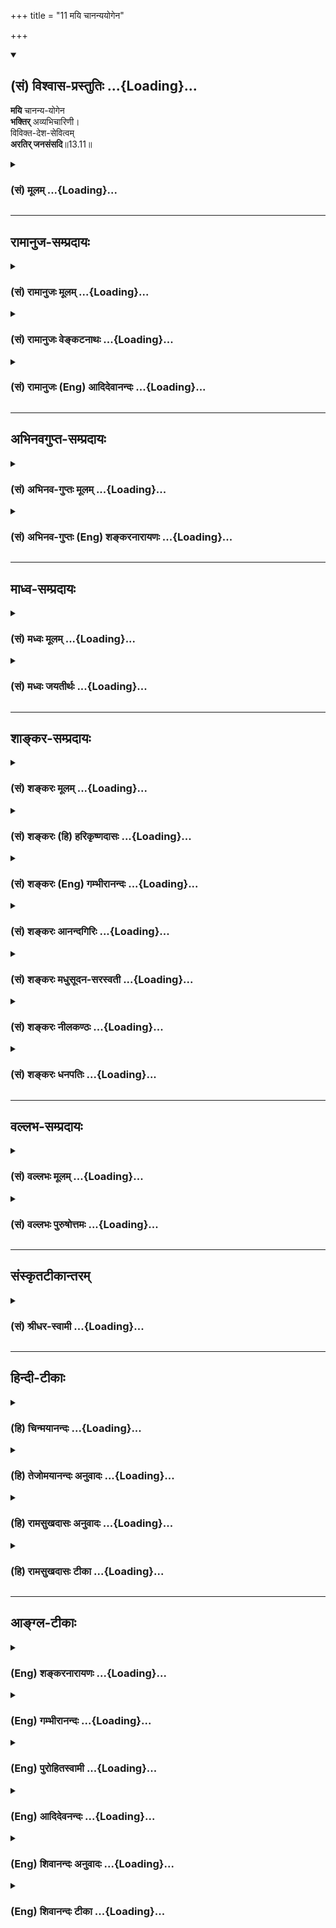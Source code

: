+++
title = "11 मयि चानन्ययोगेन"

+++
<div class="js_include" newlevelforh1="2" title="(सं) विश्वास-प्रस्तुतिः" unfilled url="/mahAbhAratam/shlokashaH/06-bhIShma-parva/03-bhagavad-gItA-parva/saMskRtam/vishvAsa-prastutiH/13_xetra-xetrajna-yogaH/11_mayi_chAnanyayoge.md">
<details open><summary><h2>(सं) विश्वास-प्रस्तुतिः ...{Loading}...</h2></summary>

**मयि** चानन्य-योगेन  
**भक्तिर्** अव्यभिचारिणी।  
विविक्त-देश-सेवित्वम्  
**अरतिर् जनसंसदि**॥13.11॥
</details>
</div>
<div class="js_include collapsed" newlevelforh1="3" title="(सं) मूलम्" unfilled url="/mahAbhAratam/shlokashaH/06-bhIShma-parva/03-bhagavad-gItA-parva/saMskRtam/mUlam/13_xetra-xetrajna-yogaH/11_mayi_chAnanyayoge.md">
<details><summary><h3>(सं) मूलम् ...{Loading}...</h3></summary>

मयि चानन्ययोगेन भक्तिरव्यभिचारिणी।  
विविक्तदेशसेवित्वमरतिर्जनसंसदि।।13.11।।
</details>
</div>


_________________
## रामानुज-सम्प्रदायः
<div class="js_include collapsed" newlevelforh1="3" title="(सं) रामानुजः मूलम्" unfilled url="/mahAbhAratam/shlokashaH/06-bhIShma-parva/03-bhagavad-gItA-parva/saMskRtam/rAmAnujaH/mUlam/13_xetra-xetrajna-yogaH/11_mayi_chAnanyayoge.md">
<details><summary><h3>(सं) रामानुजः मूलम् ...{Loading}...</h3></summary>

।।13.10।।**मयि** सर्वेश्वरे **च** ऐकान्तिक**योगेन** स्थिरा **भक्तिः**
जनवर्जितदेशवासित्वं जनसंसदि च अप्रीतिः।

</details>
</div>
<div class="js_include collapsed" newlevelforh1="3" title="(सं) रामानुजः वेङ्कटनाथः" unfilled url="/mahAbhAratam/shlokashaH/06-bhIShma-parva/03-bhagavad-gItA-parva/saMskRtam/rAmAnujaH/venkaTanAthaH/13_xetra-xetrajna-yogaH/11_mayi_chAnanyayoge.md">
<details><summary><h3>(सं) रामानुजः वेङ्कटनाथः ...{Loading}...</h3></summary>

  
  
।।13.11।। मयि
इत्यनेनान्यभक्त्युन्मूलनेनाव्यभिचारित्वोपयुक्ताकारविवक्षामाह -- मयि
सर्वेश्वर इति। अनन्ययोगेन इति देवतान्तरादिपरित्यागः सङ्गृहीतः। तत एव
चाव्यभिचारित्वं तन्मूलं स्थैर्यम्; अन्यथा
पुनरुक्तेरित्यभिप्रायेणाहऐकान्त्ययोगेन स्थिरेति। अनन्ययोगेनापृथक्समाधिना
इति शङ्करोक्तमेतेन प्रत्युक्तम्। न व्यभिचरितुं शीलमस्या
इत्यव्यभिचारिणीति। समाधिविरोधपरिहाराद्यर्थंविविक्तेत्यादिअहेरिव
गणाद्भीतः इत्यादिवत्। उक्तं च मोक्षधर्मेनैतादृशं ब्राह्मणस्यास्ति वित्तं
यथैकता समता सत्यता च। सत्यं धृति(शीले स्थिति)र्दण्डनिधानमार्जवं
ततस्ततश्चोपरमः क्रियाभ्यः \[म.भा.12।277।37\] इति। जनोऽत्र
सत्त्वोत्तरेतरः।  
  

</details>
</div>
<div class="js_include collapsed" newlevelforh1="3" title="(सं) रामानुजः (Eng) आदिदेवानन्दः" unfilled url="/mahAbhAratam/shlokashaH/06-bhIShma-parva/03-bhagavad-gItA-parva/saMskRtam/rAmAnujaH/english/AdidevAnandaH/13_xetra-xetrajna-yogaH/11_mayi_chAnanyayoge.md">
<details><summary><h3>(सं) रामानुजः (Eng) आदिदेवानन्दः ...{Loading}...</h3></summary>

13.11 'Constant devotion' means devotion with a single end, namely,
Myself the Lord of all; 'remaining in places free from people' means having no love for crowds of people.

</details>
</div>


_________________
## अभिनवगुप्त-सम्प्रदायः
<div class="js_include collapsed" newlevelforh1="3" title="(सं) अभिनव-गुप्तः मूलम्" unfilled url="/mahAbhAratam/shlokashaH/06-bhIShma-parva/03-bhagavad-gItA-parva/saMskRtam/abhinava-guptaH/mUlam/13_xetra-xetrajna-yogaH/11_mayi_chAnanyayoge.md">
<details><summary><h3>(सं) अभिनव-गुप्तः मूलम् ...{Loading}...</h3></summary>
<div class="js_include" includetitle="false" newlevelforh1="5" unfilled="" url="/purANam/mahAbhAratam/06-bhIShma-parva/03-bhagavad-gItA-parva/saMskRtam/abhinava-guptaH/mUlam/13_xetra-xetrajna-yogaH/08_amAnitvamadambhit.md"></div>
</details>
</div>
<div class="js_include collapsed" newlevelforh1="3" title="(सं) अभिनव-गुप्तः (Eng) शङ्करनारायणः" unfilled url="/mahAbhAratam/shlokashaH/06-bhIShma-parva/03-bhagavad-gItA-parva/saMskRtam/abhinava-guptaH/english/shankaranArAyaNaH/13_xetra-xetrajna-yogaH/11_mayi_chAnanyayoge.md">
<details><summary><h3>(सं) अभिनव-गुप्तः (Eng) शङ्करनारायणः ...{Loading}...</h3></summary>
<div class="js_include" includetitle="false" newlevelforh1="5" unfilled="" url="/purANam/mahAbhAratam/06-bhIShma-parva/03-bhagavad-gItA-parva/saMskRtam/abhinava-guptaH/english/shankaranArAyaNaH/13_xetra-xetrajna-yogaH/12_adhyAtmajnAnanity.md"></div>
</details>
</div>


_________________
## माध्व-सम्प्रदायः
<div class="js_include collapsed" newlevelforh1="3" title="(सं) मध्वः मूलम्" unfilled url="/mahAbhAratam/shlokashaH/06-bhIShma-parva/03-bhagavad-gItA-parva/saMskRtam/madhvaH/mUlam/13_xetra-xetrajna-yogaH/11_mayi_chAnanyayoge.md">
<details><summary><h3>(सं) मध्वः मूलम् ...{Loading}...</h3></summary>

।।13.11।। मयीति।

</details>
</div>
<div class="js_include collapsed" newlevelforh1="3" title="(सं) मध्वः जयतीर्थः" unfilled url="/mahAbhAratam/shlokashaH/06-bhIShma-parva/03-bhagavad-gItA-parva/saMskRtam/madhvaH/jayatIrthaH/13_xetra-xetrajna-yogaH/11_mayi_chAnanyayoge.md">
<details><summary><h3>(सं) मध्वः जयतीर्थः ...{Loading}...</h3></summary>

।।13.11।।**मयी**ति।

</details>
</div>


_________________
## शाङ्कर-सम्प्रदायः
<div class="js_include collapsed" newlevelforh1="3" title="(सं) शङ्करः मूलम्" unfilled url="/mahAbhAratam/shlokashaH/06-bhIShma-parva/03-bhagavad-gItA-parva/saMskRtam/shankaraH/mUlam/13_xetra-xetrajna-yogaH/11_mayi_chAnanyayoge.md">
<details><summary><h3>(सं) शङ्करः मूलम् ...{Loading}...</h3></summary>

।।13.11।। --,**मयि च** इश्वरे **अनन्ययोगेन** अपृथक्समाधिना न अन्यो भगवतो
वासुदेवात् परः अस्ति; अतः स एव नः गतिः इत्येवं निश्चिता अव्यभिचारिणी
बुद्धिः अनन्ययोगः; तेन भजनं **भक्तिः** न व्यभिचरणशीला **अव्यभिचारिणी।**
सा च ज्ञानम्। **विविक्तदेशसेवित्वम्;** विविक्तः स्वभावतः संस्कारेण वा
अशुच्यादिभिः सर्पव्याघ्रादिभिश्च रहितः
अरण्यनदीपुलिनदेवगृहादिभिर्विविक्तो देशः; तं सेवितुं शीलमस्य इति
विविक्तदेशसेवी; तद्भावः विवक्तदेशसेवित्वम्। विविक्तेषु हि देशेषु चित्तं
प्रसीदति यतः ततः आत्मादिभावना विविक्ते उपजायते। अतः विविक्तदेशसेवित्वं
ज्ञानमुच्यते। **अरतिः** अरमणं **जनसंसदि;** जनानां प्राकृतानां
संस्कारशून्यानाम् अविनीतानां संसत् समवायः जनसंसत् न संस्कारवतां
विनीतानां संसत् तस्याः ज्ञानोपकारकत्वात्। अतः प्राकृतजनसंसदि अरतिः
ज्ञानार्थत्वात् ज्ञानम्।। किञ्च --,

</details>
</div>
<div class="js_include collapsed" newlevelforh1="3" title="(सं) शङ्करः (हि) हरिकृष्णदासः" unfilled url="/mahAbhAratam/shlokashaH/06-bhIShma-parva/03-bhagavad-gItA-parva/saMskRtam/shankaraH/hindI/harikRShNadAsaH/13_xetra-xetrajna-yogaH/11_mayi_chAnanyayoge.md">
<details><summary><h3>(सं) शङ्करः (हि) हरिकृष्णदासः ...{Loading}...</h3></summary>

।।13.11।। तथा --, मुझ ईश्वरमें अनन्य योगसे -- एकत्वरूप समाधियोगसे
अव्यभिचारिणी भक्ति। भगवान् वासुदेवसे पर अन्य कोई भी नहीं है; अतः वही
हमारी परमगति है; इस प्रकारकी जो निश्चित अविचल बुद्धि है वही अनन्य योग
है; उससे युक्त होकर भजन करना ही कभी विचलित न होनेवाली अव्यभिचारिणी भक्ति
है; वह भी ज्ञान है। विविक्तदेशसेवित्व -- एकान्त पवित्रदेश -- सेवनका
स्वभाव। जो देश स्वभावसे पवित्र हो या झाड़नेबुहारने,आदि संस्कारोंसे शुद्ध
किया गया हो तथा सर्पव्याघ्र आदि जन्तुओंसे रहित हो; ऐसे वन; नदी तीर या
देवालय आदि विविक्त ( एकान्तपवित्र ) देशको सेवन करनेका जिसका स्वभाव है;
वह विविक्तदेशसेवी कहलाता है; उसका भाव विविक्तदेशसेवित्व है। क्योंकि
निर्जनपवित्र देशमें ही चित्त प्रसन्न और स्वच्छ होता है; इसलिये
विविक्तदेशमें आत्मादिकी भावना प्रकट होती है; अतः विविक्तदेश सेवन करनेके
स्वभावको ज्ञान कहा जाता है। तथा जनसमुदायमें अप्रीति। यहाँ विनयभावरहित
संस्कारशून्य प्राकृत पुरुषोंके समुदायका नाम ही जनसमुदाय है। विनययुक्त
संस्कारसम्पन्न मनुष्योंका समुदाय जनसमुदाय नहीं है क्योंकि वह तो ज्ञानमें
सहायक है। सुतरां प्राकृतजनसमुदायमें प्रीतिका अभाव ज्ञानका साधन होनेके
कारण ज्ञान है।

</details>
</div>
<div class="js_include collapsed" newlevelforh1="3" title="(सं) शङ्करः (Eng) गम्भीरानन्दः" unfilled url="/mahAbhAratam/shlokashaH/06-bhIShma-parva/03-bhagavad-gItA-parva/saMskRtam/shankaraH/english/gambhIrAnandaH/13_xetra-xetrajna-yogaH/11_mayi_chAnanyayoge.md">
<details><summary><h3>(सं) शङ्करः (Eng) गम्भीरानन्दः ...{Loading}...</h3></summary>

13.11 Ca, and; avyabhicarini, unwavering-not having any tendency to
deviate; bhaktih, devotion; mayi, to Me, to God; ananya-yogena, with
single-minded concentration, with undivided concentration-ananyayogah is
the decisive, unswerving conviction of this kind: 'There is none
superior to Lord Vasudeva, and hence He alone is our Goal'; adoration
with that. That too is Knowledge. Vivikta-desa-sevitvam, inclination to
repair into a clean place-a place (desa) naturally free (vivikta) or
made free from impurity etc. and snakes, tigers, etc.; or, place made
solitary (vivikta) by being situated in a forest, on a bank of a river,
or in a temple; one who is inclined to seek such a place is
vivikta-desa-sevi, and the abstract form of that is
vivikta-desa-sevitvam. Since the mind becomes calm in places that are
indeed pure (or solitary), therefore meditation on the Self etc. occurs
in pure (or solitary) places. Hence the inclination to retire into clean
(or solitary) places is called Knowledge. Aratih, lack of delight, not
being happy; jana-samadi, in crowd of people-an assemblage, a multitude
of people without culture, lacking in purity and immodest-, (but) not
(so) in a gathering of pure and modest persons since that is conducive
to Knowledge. Hence, lack of delight in an assembly of common people is
Knowledge since it leads to Knowledge. Besides,

</details>
</div>
<div class="js_include collapsed" newlevelforh1="3" title="(सं) शङ्करः आनन्दगिरिः" unfilled url="/mahAbhAratam/shlokashaH/06-bhIShma-parva/03-bhagavad-gItA-parva/saMskRtam/shankaraH/AnandagiriH/13_xetra-xetrajna-yogaH/11_mayi_chAnanyayoge.md">
<details><summary><h3>(सं) शङ्करः आनन्दगिरिः ...{Loading}...</h3></summary>

।।13.10।। साधनान्तरमाह -- **किञ्चेति।** अनन्ययोगमेव संक्षिप्तं व्यनक्ति
-- **नेत्यादिना।** उक्तधीद्वारा जाताया भक्तेर्भगवति स्थैर्यं दर्शयति --
**नेति।** तत्रापि ज्ञानशब्दस्तद्धेतुत्वादित्याह -- **सा चेति।** देशस्य
विविक्तत्वं द्विविधमुदाहरति -- **विविक्त इति।** तदेव स्पष्टयति --
**अरण्येति।** उक्तदेशसेवित्वं कथं ज्ञाने हेतुस्तत्राह --
**विविक्तेष्विति।** आत्मादीत्यादिशब्देन परमात्मा वाक्यार्थश्चोच्यते।
नन्वरतिविषयत्वेनाविशेषतो जनसंसन्मात्रं किमिति न गृह्यते तत्राह --
**तस्या इति।** सतः सङ्गस्य भेषजमित्युपालम्भादित्यर्थः।

</details>
</div>
<div class="js_include collapsed" newlevelforh1="3" title="(सं) शङ्करः मधुसूदन-सरस्वती" unfilled url="/mahAbhAratam/shlokashaH/06-bhIShma-parva/03-bhagavad-gItA-parva/saMskRtam/shankaraH/madhusUdana-sarasvatI/13_xetra-xetrajna-yogaH/11_mayi_chAnanyayoge.md">
<details><summary><h3>(सं) शङ्करः मधुसूदन-सरस्वती ...{Loading}...</h3></summary>

।।13.11।। मयीति। किंच मयि च भगवति वासुदेवे परमेश्वरे भक्तिः
सर्वोत्कृष्टत्वज्ञानपूर्विका प्रीतिः। अनन्ययोगेन नान्यो भगवतो
वासुदेवात्परोऽस्त्यतः स एव नो गतिरित्येवं निश्चयेनाव्यभिचारिणी केनापि
प्रतिकूलेन हेतुना निवारयितुमशक्या। सापि ज्ञानहेतुः प्रीतिर्न यावन्मयि
वासुदेवे न मुच्यते देहयोगेन तावदित्युक्तेः। विविक्तः स्वभावतः संस्कारतो
वा शुद्धोऽशुचिभिः सर्पव्याघ्रादिभिश्च रहितः
सुरधुनीपुलिनादिश्चित्तप्रसादकरो देशस्तत्सेवनशीलनत्वं
विविक्तदेशसेवित्वम्। तथाच श्रुतिःसमे शुचौ शर्करवह्निवालुकाविवर्जिते
शब्दजलाश्रयादिभिः। मनोनुकूले न तु चक्षुःपीडने गुहानिवाताश्रयणे
प्रयोजयेत् इति। जनानामात्मज्ञानविमुखानां विषयभोगलम्पटोपदेशकानां संसदि
समवाये तत्त्वज्ञानप्रतिकूलायामरतिररमण्। साधूनां तु संसदि
तत्त्वज्ञानानुकूलायां रतिरुचितैव। तथाचोक्तम्सङ्गः सर्वात्मना हेयः स
चेत्त्युक्तं न शक्यते। स सद्भिः सह कर्तव्यः सन्तसङ्गो हि भेषजम् इति।

</details>
</div>
<div class="js_include collapsed" newlevelforh1="3" title="(सं) शङ्करः नीलकण्ठः" unfilled url="/mahAbhAratam/shlokashaH/06-bhIShma-parva/03-bhagavad-gItA-parva/saMskRtam/shankaraH/nIlakaNThaH/13_xetra-xetrajna-yogaH/11_mayi_chAnanyayoge.md">
<details><summary><h3>(सं) शङ्करः नीलकण्ठः ...{Loading}...</h3></summary>

।।13.11।। मयीतिश्लोकः स्पष्टार्थः।

</details>
</div>
<div class="js_include collapsed" newlevelforh1="3" title="(सं) शङ्करः धनपतिः" unfilled url="/mahAbhAratam/shlokashaH/06-bhIShma-parva/03-bhagavad-gItA-parva/saMskRtam/shankaraH/dhanapatiH/13_xetra-xetrajna-yogaH/11_mayi_chAnanyayoge.md">
<details><summary><h3>(सं) शङ्करः धनपतिः ...{Loading}...</h3></summary>

।।13.11।। किंच मयि परमेश्वरेऽनन्ययोगेन नान्यो भगवतो वासुदेवात्परोऽस्त्यतः
स एव नो गतिरित्येवं निश्चिताऽव्यभिचारिणी बुद्धिरनन्ययोगोऽपृथक्समाधिस्तेन
भजनं भक्तिः केनापि कारणेन न व्यभिचरणशीलाऽव्यभिचारिणई। सा च
ज्ञानान्तरङ्गसाधनत्वाज्ज्ञानम्। येषां सततयुक्तानां भजतां प्रीतिपूर्वकम्।
ददामि बुद्धियोगं तं येन मानुपयान्ति ते। वासुदेवे भगवति भक्तियोगः
प्रयोजितः। जनयत्याशु वैराग्यं ज्ञानं यत्तदहैतुकम् इत्युक्तेः। विविक्तं
स्वभावतः संस्कारेण वा अशुच्यादिभिः सर्पव्याघ्रादिभिश्च वर्जितं
वननदीतटदेवालयादिदेशं सेव्रितं शीलमस्येति विविक्तदेशसेवी तस्य भावो
विविक्तदेशसेवित्वम्। यतो विविक्तात्मभावनाचित्तप्रसादहेतुभूतेषु
विविक्तदेशेषु सिध्यत्यतो विविक्तदेशसेवित्वं ज्ञानसाधनत्वाज्ज्ञानम्। तथाच
श्रुतिःसमे शुौ शर्करवह्निवालुकाविवर्जिते शब्दजलाशयादिभिः। मनोकूले नतु
चक्षुपीडने गुहानिवाताश्रयणे प्रयोजयेत् इति। जनानां प्राकृतानां
विषयलम्पटानां अविनीतानां कालहोन्मिषितचित्तानां
संसत्समवायस्तत्रारतिरप्रीतिर्नतु संस्कारवतां विनीतानां तत्त्वविदां
संसदि। तस्याः ज्ञानोपकारकत्वात्। तथाचोक्तंसङ्गः सर्वात्मना हेयः स
चेत्यक्तुं न शक्यते। स सद्भिः सह कर्तव्यः सन्तः सङ्गस्य भषजम् इति।

</details>
</div>


_________________
## वल्लभ-सम्प्रदायः
<div class="js_include collapsed" newlevelforh1="3" title="(सं) वल्लभः मूलम्" unfilled url="/mahAbhAratam/shlokashaH/06-bhIShma-parva/03-bhagavad-gItA-parva/saMskRtam/vallabhaH/mUlam/13_xetra-xetrajna-yogaH/11_mayi_chAnanyayoge.md">
<details><summary><h3>(सं) वल्लभः मूलम् ...{Loading}...</h3></summary>

।।13.11।। मयि चेति। अनन्ययोगेन अव्यभिचारिणी निर्हेतुकी भक्तिर्मध्ये
हृदयरूपोक्ता।

</details>
</div>
<div class="js_include collapsed" newlevelforh1="3" title="(सं) वल्लभः पुरुषोत्तमः" unfilled url="/mahAbhAratam/shlokashaH/06-bhIShma-parva/03-bhagavad-gItA-parva/saMskRtam/vallabhaH/puruShottamaH/13_xetra-xetrajna-yogaH/11_mayi_chAnanyayoge.md">
<details><summary><h3>(सं) वल्लभः पुरुषोत्तमः ...{Loading}...</h3></summary>

  
  
।।13.11।। च पुनः मयि अनन्ययोगेन लौकिकालौकिकेषु मच्छरणतया अव्यभिचारिणी
अन्यत्र सद्बुद्धिराहित्येन भक्तिः; विविक्तदेशसेवित्वं
भगवत्परिपन्थिरहिततद्देशसेवनशीलत्वम्; अरतिर्जनसंसदि
जननादिक्लेशयुक्तलौकिकजीवसभायां अरतिः प्रतिष्ठाद्यनाकाङ्क्षा।  
  

</details>
</div>


_________________
## संस्कृतटीकान्तरम्
<div class="js_include collapsed" newlevelforh1="3" title="(सं) श्रीधर-स्वामी" unfilled url="/mahAbhAratam/shlokashaH/06-bhIShma-parva/03-bhagavad-gItA-parva/saMskRtam/shrIdhara-svAmI/13_xetra-xetrajna-yogaH/11_mayi_chAnanyayoge.md">
<details><summary><h3>(सं) श्रीधर-स्वामी ...{Loading}...</h3></summary>

।।13.11।। किंच **-- मयि चेति।** मयि परमेश्वरे अनन्ययोगेन सर्वात्मदृष्ट्या
अव्यभिचारिणी एकान्तभक्तिः; विविक्तः शुद्धिचित्तप्रसादकरः तं देशं सेवितुं
शीलं यस्य तस्य भावस्तत्त्वम्; प्राकृतानां जनानां संसदि सभायामरती
रत्यभावः।

</details>
</div>


_________________
## हिन्दी-टीकाः
<div class="js_include collapsed" newlevelforh1="3" title="(हि) चिन्मयानन्दः" unfilled url="/mahAbhAratam/shlokashaH/06-bhIShma-parva/03-bhagavad-gItA-parva/hindI/chinmayAnandaH/13_xetra-xetrajna-yogaH/11_mayi_chAnanyayoge.md">
<details><summary><h3>(हि) चिन्मयानन्दः ...{Loading}...</h3></summary>

।।13.11।। संभवत अर्जुन के क्रियाशील स्वभाव से बाध्य होकर या फिर भगवान्
श्रीकृष्ण के समाज सुधारक होने से; जो कुछ भी हो; भगवद्गीता हमें जिस रूप
में उपलब्ध है; वह आत्मोपलब्धि के विषय का अत्यन्त व्यावहारिक
शास्त्रग्रन्थ है। जब कभी भी गीताचार्य अपने शिष्य को किसी मानसिक या
बौद्धिक गुणविशेष को विकसित करने का उपदेश देते हैं तब तत्काल ही वे उसके
सम्पादन का व्यावहारिक अभ्यसनीय उपाय भी बताते हैं। यदि कोई साधक पूर्व के
तीन श्लोकों में वणिर्त गुणों का स्वयं में विकास करता है; तो वह निश्चित
ही अपने आन्तरिक और बाह्य जीवन व्यवहार में बहुत अधिक शक्ति का संचय कर
सकता है। यह श्लोक बताता है कि किस प्रकार इस अतिरिक्त शक्ति का वह सही
दिशा में सदुपयोग करे; जिससे कि आत्मविकास में उसका लाभ मिल सके। अनन्ययोग
से मुझ में अव्यभिचारिणी भक्ति अनन्यता का अर्थ है मन का ध्येय विषय में
एकाग्र हो जाना। इसके लिये विजातीय वृत्तियों का सर्वथा त्याग करके
ध्येयविषयक वृत्ति को ही बनाये रखने का अभ्यास आवश्यक होता है। ध्यान या
भक्ति में इस स्थिरता के नष्ट होने के लिए दो कारण हो सकते हैं या तो साधक
के मन की अस्थिरता या फिर ध्येय का ही निश्चित नहीं होना जब तक ये दोनों ही
स्थिर नहीं होते; भक्ति या ध्यान सफल नहीं हो सकता। यदि हमारी भक्ति एक
मूर्ति से अन्य मूर्ति में परिवर्तित होती रहती है तो एकाग्रता कैसे सम्भव
हो सकती है इसलिये; यहाँ कहा गया है कि योग में प्रगति और विकास के लिए
अनन्य योग से परमात्मा की भक्ति आवश्यक है। यहाँ लक्ष्य की स्थिरता के विषय
में कहा गया है। अविभाजित ध्यान तथा मन में उत्साह के होने पर पर भक्ति में
एकाग्रता आना सरल कार्य हो जाता है। अन्यथा मन ही विद्रोह करके स्वकल्पित
मिथ्या आकर्षणों में भटकता रह सकता है। ध्यानाभ्यास के समय मन के अत्यन्त
निम्न और घृणित कोटि के विषयों में विचरण करने के विषय में जिस प्रतीकात्मक
वाक्य का प्रयोग भगवान् ने किया है उससे ही ज्ञात होता है कि वे मन के इस
विचरण की कितनी कठोरता से निन्दा करना चाहते हैं। वे कहते हैं कि साधक की
परम्परा में अव्यभिचारी भक्ति होनी चाहिये। व्याभिचार का अर्थ है किसी
तुच्छ लाभ के लिये अपनी क्षमताओं एवं सुन्दरता का विक्रय करना। ईश्वर में
समाहित चित्त ही ध्यान में एकनिष्ठ हो सकता है। यहाँ अव्यभिचारी शब्द से
साधक को यह चेतावनी दी जाती है कि उसका ध्यान अनेक देवीदेवताओं अथवा
विचारों में न भटके; वरन् चुने हुये ध्येय के साथ एकनिष्ठ रहे। इस प्रकार का
सुगठित जीवन तथा ध्यान की स्थिरता तब सम्भव होती है; जब साधक उनके अनुकूल
वातावरण में रहता है। इस बात को इन दो गुणों से दर्शाया गया है (क)
एकान्तवास का सेवन; तथा; (ख) जनसमुदाय में अरुचि। मनुष्य का मन जितना अधिक
शुद्ध एवं भोगों से विरत होता जाता है; उसकी ज्ञान की जिज्ञासा उतनी ही
अधिक बढ़ती जाती है। स्वाभाविक ही है कि फिर वह ज्ञान की पिपासा को शान्त
करने के लिए लोगों के समुदाय से दूर जहाँ ज्ञान उपलब्ध हो वहाँ चला जाता
है। यह बात कवि; लेखक; वैज्ञानिक आदि लोगों के विषय में भी सत्य है। इन
सबको फिर एक ही लक्ष्य दिखाई देता है और इन्हें लौकिक बातों में कोई रुचि
नहीं रह जाती। यहाँ जिस समुदाय में अरुचि रखने को कहा गया है वह असंस्कृत;
असभ्य; भोगों में आसक्त जनों के समुदाय के सम्बन्ध में कहा गया है; न कि
सन्त पुरुषों के संग से। सत्संग तो ज्ञान का साधक होता है बाधक नहीं।
एकान्तवास; तथा जनसमुदाय से अरुचि का कोई व्यक्ति यह विपरीत अर्थ न समझे कि
यहाँ जगत् से पलायन या समाज से द्वेष करने को कहा,गया है।

</details>
</div>
<div class="js_include collapsed" newlevelforh1="3" title="(हि) तेजोमयानन्दः अनुवादः" unfilled url="/mahAbhAratam/shlokashaH/06-bhIShma-parva/03-bhagavad-gItA-parva/hindI/tejomayAnandaH/anuvAdaH/13_xetra-xetrajna-yogaH/11_mayi_chAnanyayoge.md">
<details><summary><h3>(हि) तेजोमयानन्दः अनुवादः ...{Loading}...</h3></summary>

।।13.11।। अनन्ययोग के द्वारा मुझमें अव्यभिचारिणी भक्ति; एकान्त स्थान में
रहने का स्वभाव और (असंस्कृत) जनों के समुदाय में अरुचि।।

</details>
</div>
<div class="js_include collapsed" newlevelforh1="3" title="(हि) रामसुखदासः अनुवादः" unfilled url="/mahAbhAratam/shlokashaH/06-bhIShma-parva/03-bhagavad-gItA-parva/hindI/rAmasukhadAsaH/anuvAdaH/13_xetra-xetrajna-yogaH/11_mayi_chAnanyayoge.md">
<details><summary><h3>(हि) रामसुखदासः अनुवादः ...{Loading}...</h3></summary>

।।13.11।। मेरेमें अनन्ययोगके द्वारा अव्यभिचारिणी भक्तिका होना, एकान्त
स्थानमें रहनेका स्वभाव होना और जन-समुदायमें प्रीतिका न होना।

</details>
</div>
<div class="js_include collapsed" newlevelforh1="3" title="(हि) रामसुखदासः टीका" unfilled url="/mahAbhAratam/shlokashaH/06-bhIShma-parva/03-bhagavad-gItA-parva/hindI/rAmasukhadAsaH/TIkA/13_xetra-xetrajna-yogaH/11_mayi_chAnanyayoge.md">
<details><summary><h3>(हि) रामसुखदासः टीका ...{Loading}...</h3></summary>

।।13.11।।***व्याख्या --***  **मयि चानन्ययोगेन भक्तिरव्यभिचारिणी --**
संसारका आश्रय लेनेके कारण साधकका देहाभिमान बना रहता है। यह देहाभिमान
अव्यक्तके ज्ञानमें प्रधान बाधा है। इसको दूर करनेके लिये भगवान् यहाँ
तत्त्वज्ञानका उद्देश्य रखकर अनन्ययोगद्वारा अपनी अव्यभिचारिणी भक्ति
करनेका साधन बता रहे हैं। तात्पर्य है कि भक्तिरूप साधनसे भी देहाभिमान
सुगमतापूर्वक दूर हो सकता है। भगवान्के सिवाय और किसीसे कुछ भी पानेकी इच्छा
न हो अर्थात् भगवान्के सिवाय मनुष्य; गुरु; देवता; शास्त्र आदि मेरेको उस
तत्त्वका अनुभव करा सकते हैं तथा अपने बल; बुद्धि; योग्यतासे मैं उस
तत्त्वको प्राप्त कर लूँगा -- इस प्रकार किसी भी वस्तु; व्यक्ति आदिका
सहारा न हो और भगवान्की कृपासे ही मेरेको उस तत्त्वका अनुभव होगा -- इस
प्रकार केवल भगवान्का ही सहारा हो -- यह भगवान्में अनन्ययोग होना है। अपना
सम्बन्ध केवल भगवान्के साथ ही हो; दूसरे किसीके साथ किञ्चिन्मात्र भी अपना
सम्बन्ध न हो -- यह भगवान्में अव्यभिचारिणी भक्ति होना है। तात्पर्य है कि
तत्त्वप्राप्तिका साधन (उपाय) भी भगवान् ही हों और साध्य (उपेय) भी भगवान्
ही हों -- यही अनन्ययोगके द्वारा भगवान्में अव्यभिचारिणी भक्तिका होना
है। जिस साधकमें ज्ञानके साथसाथ भक्तिके भी संस्कार हों; उसके लिये यह साधन
बहुत उपयोगी है। भक्तिपरायण साधक अगर तत्त्वज्ञानका उद्देश्य रखकर एकमात्र
भगवान्का ही आश्रय ग्रहण करता है; तो केवल इसी साधनसे तत्त्वज्ञानकी
प्राप्ति कर सकता है। गुणातीत होनेके उपायोंमें भी भगवान्ने अव्यभिचारिणी
भक्तिकी बात कही है (गीता 14। 26)। **शङ्का --** यहाँ तो भक्तिसे
तत्त्वज्ञानकी प्राप्ति बतायी गयी है और अठारहवें अध्यायके चौवनवेंपचपनवें
श्लोकोंमें ज्ञानसे भक्तिकी प्राप्ति कही गयी है; ऐसा क्यों**समाधान --**
जैसे भक्ति दो प्रकारकी होती है -- साधनभक्ति और साध्यभक्ति; ऐसे ही ज्ञान
भी दो प्रकारका होता है -- साधनज्ञान और साध्यज्ञान। साध्यभक्ति और
साध्यज्ञान -- दोनों तत्त्वतः एक ही हैं। साधनभक्ति और साधनज्ञान -- ये
दोनों साध्यभक्ति अथवा साध्यज्ञानकी प्राप्तिके साधन हैं। अतः जहाँ भक्तिसे
तत्त्वज्ञान(साध्यज्ञान) की प्राप्तिकी बात कही है; वह भी ठीक है और जहाँ
ज्ञानसे पराभक्ति(साध्यभक्ति) की प्राप्तिकी बात कही है; वह भी ठीक है। अतः
साधकको चाहिये कि उसमें कर्म; ज्ञान अथवा भक्ति -- जिस संस्कारकी प्रधानता
हो; उसीके अनुरूप साधनमें लग जाय। सावधानी केवल इतनी रखे कि उद्देश्य केवल
परमात्माका ही हो; प्रकृति अथवा उसके कार्यका नहीं। ऐसा उद्देश्य होनेपर वह
उसी साधनसे परमात्माको प्राप्त कर लेता है।**शङ्का --** भगवान्ने ज्ञानके
साधनोंमें अपनी भक्तिको किसलिये बताया क्या ज्ञानयोगका साधक भगवान्की भक्ति
भी करता है**समाधान --** ज्ञानयोगके साधक (जिज्ञासु) दो प्रकारके होते हैं
-- भावप्रधान (भक्तिप्रधान) और विवेकप्रधान (ज्ञानप्रधान)। (1) भावप्रधान
जिज्ञासु वह है; जो भगवान्का आश्रय लेकर तत्त्वको जानना चाहता है (गीता 7।
16 13। 18)। इसी अध्यायके दूसरे श्लोकमें **माम्; मम्;** तीसरे श्लोकमें
**मे;** इस (दसवें) श्लोकमें **मयि** और अठारहवें श्लोकमें **मद्भक्तः**
तथा **मद्भावाय** पदोंके आनेसे सिद्ध होता है कि अठारहवें श्लोकतक
भावप्रधान जिज्ञासुका प्रकरण है। परन्तु उन्नीसवेंसे चौंतीसवें श्लोकतक एक
बार भी **अस्मद्** (मैं वाचक) पदका प्रयोग नहीं हुआ है; इसलिये वहाँ
विवेकप्रधान जिज्ञासुका प्रकरण है। अतः यहाँ भावप्रधान जिज्ञासुका प्रसङ्ग
होनेसे ज्ञानके साधनोंके अन्तर्गत भक्तिरूप साधनका वर्णन किया गया है। दूसरी
बात; जैसे सात्त्विक भोजनमें पुष्टिके लिये घी या दूधकी आवश्यकता होती है;
तो वहाँ घी और दूध सात्त्विक भोजनके साथ मिलकर भी पुष्टि करते हैं और
अकेलेअकेले भी पुष्टि करते हैं। ऐसे ही भगवान्की भक्ति ज्ञानके साधनोंमें
मिलकर भी परमात्मप्राप्तिमें सहायक होती है और अकेली भी गुणातीत बना देती
है (गीता 14। 26)। पातञ्जलयोगदर्शनमें भी परमात्मप्राप्तिके लिये
अष्टाङ्गयोगके साधनोंमें सहायकरूपसे ईश्वरप्रणिधान अर्थात् भक्तिरूप नियम
कहा है **(टिप्पणी प₀ 684.1)** और उसी भक्तिको स्वतन्त्ररूपसे भी कहा है
**(टिप्पणी प₀ 684.2)**। इससे सिद्ध होता है कि भक्तिरूप साधन अपनी एक अलग
विशेषता रखता है। इस विशेषताके कारण भी ज्ञानके साधनोंमें भक्तिका वर्णन
किया गया है। (2) विवेकप्रधान जिज्ञासु वह है; जो सत्असत्का विचार करते हुए
तीव्र विवेकवैराग्यसे युक्त होकर तत्त्वको जानना चाहता है (गीता 13। 19 --
34)। विचार करके देखा जाय तो आजकल आध्यात्मिक जिज्ञासाकी कमी और भोगासक्तिकी
बहुलताके कारण विवेकप्रधान जिज्ञासु बहुत कम देखनेमें आते हैं। ऐसे
साधकोंके लिये भक्तिरूप साधन बहुत उपयोगी है। अतः यहाँ भक्तिका वर्णन करना
युक्तिसंगत प्रतीत होता है।**उपाय --** केवल भगवान्को ही अपना मानना और
भगवान्का ही आश्रय लेकर श्रद्धाविश्वासपूर्वक भगवन्नामका जप; कीर्तन;
चिन्तन; स्मरण आदि करना ही भक्तिका सुगम उपाय है।**विविक्तदेशसेवित्वम्
--** मैं एकान्तमें रहकर परमात्मतत्त्वका चिन्तन करूँ; भजनस्मरण करूँ;
सत्शास्त्रोंका स्वाध्याय करूँ; उस तत्त्वको गहरा उतरकर समझूँ; मेरी
वृत्तियोंमें और मेरे साधनमें कोई भी विघ्नबाधा न पड़े; मेरे साथ कोई न रहे
और मैं किसीके साथ न रहूँ -- साधककी ऐसी स्वाभाविक अभिलाषाका
नाम,विविक्तदेशसेवित्व है। तात्पर्य यह हुआ कि साधककी रुचि तो एकान्तमें
रहनेकी ही होनी चाहिये; पर ऐसा एकान्त न मिले तो मनमें किञ्चिन्मात्र भी
विकार नहीं होना चाहिये। उसके मनमें यही विचार होना चाहिये कि संसारके
सङ्गका; संयोगका तो स्वतः ही वियोग हो रहा है और स्वरूपमें असङ्गता
स्वतःसिद्ध है। इस स्वतःसिद्ध असङ्गतामें संसारका सङ्ग; संयोग; सम्बन्ध कभी
हो ही नहीं सकता। अतः संसारका सङ्ग कभी बाधक हो ही नहीं सकता। केवल निर्जन
वन आदिमें जाकर और अकेले पड़े रहकर यह मान लेना कि मैं एकान्त स्थानमें हूँ
वास्तवमें भूल ही है क्योंकि सम्पूर्ण संसारका बीज यह शरीर तो साथमें है
ही। जबतक इस शरीरके साथ सम्बन्ध है; तबतक सम्पूर्ण संसारके साथ सम्बन्ध बना
ही हुआ है। अतः एकान्त स्थानमें जानेका लाभ तभी है; जब देहाभिमानके नाशका
उद्देश्य मुख्य हो। वास्तविक एकान्त वह है; जिसमें एक तत्त्वके सिवाय दूसरी
कोई चीज न उत्पन्न हुई; न है और न होगी। जिसमें न इन्द्रियाँ हैं; न प्राण
हैं; न मन है और न अन्तःकरण है। जिसमें न स्थूलशरीर है; न सूक्ष्मशरीर है
और न कारण शरीर है। जिसमें न व्यष्टि शरीर है और न समष्टि संसार है। जिसमें
केवल एक तत्त्वहीतत्त्व है अर्थात् एक तत्त्वके सिवाय और कुछ है ही नहीं।
कारण कि एक परमात्मतत्त्वके सिवाय पहले भी कुछ नहीं था और अन्तमें भी कुछ
नहीं रहेगा। बीचमें जो कुछ प्रतीत हो रहा है; वह भी प्रतीतिके द्वारा ही
प्रतीत हो रहा है अर्थात् जिनसे संसार प्रतीत हो रहा है; वे इन्द्रियाँ
अन्तःकरण आदि भी स्वयं प्रतीति ही हैं। अतः प्रतीतिके द्वारा ही प्रतीति हो
रही है। हमारा (स्वरूपका) सम्बन्ध शरीर और अन्तःकरणके साथ कभी हुआ ही नहीं
क्योंकि शरीर और अन्तःकरण प्रकृतिका कार्य है और स्वरूप सदा ही प्रकृतिसे
अतीत है। इस प्रकार अनुभव करना ही वास्तवमें विविक्तदेशसेवित्व
है।**अरतिर्जनसंसदि --** साधारण मनुष्यसमुदायमें प्रीति; रुचि न हो अर्थात्
कहाँ क्या हो रहा है; कब क्या होगा; कैसे होगा आदिआदि सांसारिक बातोंको
सुननेकी कोई भी इच्छा न हो तथा समाचार सुनानेवाले लोगोंसे मिलें; कुछ
समाचार प्राप्त करें -- ऐसी किञ्चिन्मात्र भी इच्छा; प्रीति न हो। परन्तु
हमारेसे कोई तत्त्वकी बात पूछना चाहता है; साधनके विषयमें चर्चा करना चाहता
है; उससे मिलनेके लिये मनमें जो इच्छा होती है; वह अरतिर्जनसंसदि नहीं है।
ऐसे ही जहाँ तत्त्वकी बात होती हो; आपसमें तत्त्वका विचार होता हो अथवा
हमारी दृष्टिमें कोई परमात्मतत्त्वको जाननेवाला हो; ऐसे पुरुषोंके सङ्गकी
जो रुचि होती है; वह जनसमुदायमें रुचि नहीं कहलाती; प्रत्युत वह तो आवश्यक
है। कहा भी गया है -- **सङ्गः सर्वात्मना त्याज्यः स चेत्त्युक्तं न
शक्यते।  
  
** स सद्भिः सह कर्तव्यः सतां सङ्गो हि भेषजम्।। अर्थात् आसक्तिपूर्वक
किसीका भी सङ्ग नहीं करना चाहिये परन्तु अगर ऐसी असङ्गता न होती हो; तो
श्रेष्ठ पुरुषोंका सङ्ग करना चाहिये। कारण कि श्रेष्ठ पुरुषोंका सङ्ग
असङ्गता प्राप्त करनेकी औषध है।

</details>
</div>


_________________
## आङ्ग्ल-टीकाः
<div class="js_include collapsed" newlevelforh1="3" title="(Eng) शङ्करनारायणः" unfilled url="/mahAbhAratam/shlokashaH/06-bhIShma-parva/03-bhagavad-gItA-parva/english/shankaranArAyaNaH/13_xetra-xetrajna-yogaH/11_mayi_chAnanyayoge.md">
<details><summary><h3>(Eng) शङ्करनारायणः ...{Loading}...</h3></summary>

13.11. And an unfailing devotion towards Me, with the Yoga of non-difference; resorting to solitary place; distaste for a crowd of people;

</details>
</div>
<div class="js_include collapsed" newlevelforh1="3" title="(Eng) गम्भीरानन्दः" unfilled url="/mahAbhAratam/shlokashaH/06-bhIShma-parva/03-bhagavad-gItA-parva/english/gambhIrAnandaH/13_xetra-xetrajna-yogaH/11_mayi_chAnanyayoge.md">
<details><summary><h3>(Eng) गम्भीरानन्दः ...{Loading}...</h3></summary>

13.11 And unwavering devotion to Me with single-minded concentration;
inclination to repair into a clean place; lack of delight in a crowd of people;

</details>
</div>
<div class="js_include collapsed" newlevelforh1="3" title="(Eng) पुरोहितस्वामी" unfilled url="/mahAbhAratam/shlokashaH/06-bhIShma-parva/03-bhagavad-gItA-parva/english/purohitasvAmI/13_xetra-xetrajna-yogaH/11_mayi_chAnanyayoge.md">
<details><summary><h3>(Eng) पुरोहितस्वामी ...{Loading}...</h3></summary>

13.11 Unswerving devotion to Me, by concentration on Me and Me alone, a love for solitude, indifference to social life;

</details>
</div>
<div class="js_include collapsed" newlevelforh1="3" title="(Eng) आदिदेवनन्दः" unfilled url="/mahAbhAratam/shlokashaH/06-bhIShma-parva/03-bhagavad-gItA-parva/english/AdidevanandaH/13_xetra-xetrajna-yogaH/11_mayi_chAnanyayoge.md">
<details><summary><h3>(Eng) आदिदेवनन्दः ...{Loading}...</h3></summary>

13.11 Constant devotion directed to Me alone, resort to solitary places and dislike for crowds:

</details>
</div>
<div class="js_include collapsed" newlevelforh1="3" title="(Eng) शिवानन्दः अनुवादः" unfilled url="/mahAbhAratam/shlokashaH/06-bhIShma-parva/03-bhagavad-gItA-parva/english/shivAnandaH/anuvAdaH/13_xetra-xetrajna-yogaH/11_mayi_chAnanyayoge.md">
<details><summary><h3>(Eng) शिवानन्दः अनुवादः ...{Loading}...</h3></summary>

13.11 Unswerving devotion unto Me by the Yoga of non-separation, resort to solitary places, distaste for the society of men.

</details>
</div>
<div class="js_include collapsed" newlevelforh1="3" title="(Eng) शिवानन्दः टीका" unfilled url="/mahAbhAratam/shlokashaH/06-bhIShma-parva/03-bhagavad-gItA-parva/english/shivAnandaH/TIkA/13_xetra-xetrajna-yogaH/11_mayi_chAnanyayoge.md">
<details><summary><h3>(Eng) शिवानन्दः टीका ...{Loading}...</h3></summary>

13.11 मयि in Me; च and; अनन्ययोगेन by the Yoga of nonseparation; भक्तिः
devotion; अव्यभिचारिणी unswerving; विविक्तदेशसेवित्वम् resort to solitary places; अरतिः distaste; जनसंसदि in the society of men.Commentary The man of wisdom is firmly convinced that there is nothing higher than Me and that I am the sole refuge. He has unflinching devotion to Me through Yoga without any thought,for other objects. His mind has merged or entered into Me. Just as a river; when it merges itself in the ocean becomes completely one with it; even so he; being united with Me; worships only Me. This is Ananya Yoga or Aprithak Samadhi (Yoga of nonseparation or the superconscious state in which the devotee feels that he is nondistinct from God). Such devotion is a means of attaining knowledge. Such a devotee will never give up his devotion and worship even when he is under great trials and adversities.Viviktadesasevitvam He lives on the banks of sacred rivers;
in caves; in the mountains; on the shores of seas or lakes and in beautiful solitary gardens where there is no fear of serpents; tigers or thieves. In solitary places the mind is ite calm. There are no disturbing elements that can distract ones attention. You can have uninterrupted meditation on the Self and can enter into Samadhi ickly.Society of men Distaste for the society of worldlyminded people;
not of the wise; pure and holy. Satsanga or association with the wise is a means to the attainment of the knowledge of the Self.

</details>
</div>
